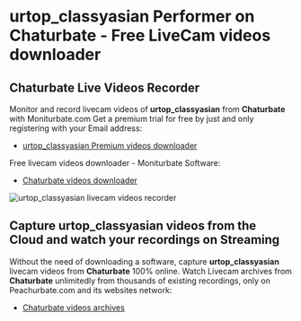 # urtop_classyasian Performer on Chaturbate - Free LiveCam videos downloader

## Chaturbate Live Videos Recorder

Monitor and record livecam videos of **urtop_classyasian** from **Chaturbate** with Moniturbate.com
Get a premium trial for free by just and only registering with your Email address:
* [urtop_classyasian Premium videos downloader](https://moniturbate.com/request-demo-licence-key.html)

Free livecam videos downloader - Moniturbate Software:
* [Chaturbate videos downloader](https://moniturbate.com/moniturbate-download-software.html)

![urtop_classyasian livecam videos recorder](https://peachurnet.com/templates/moniturbate-software.png)


## Capture urtop_classyasian videos from the Cloud and watch your recordings on Streaming

Without the need of downloading a software, capture **urtop_classyasian** livecam videos from **Chaturbate** 100% online.
Watch Livecam archives from **Chaturbate** unlimitedly from thousands of existing recordings, only on Peachurbate.com and its websites network:
* [Chaturbate videos archives](https://peachurnet.com/)